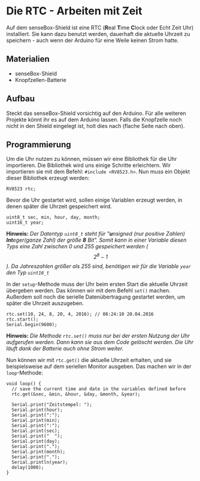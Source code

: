 # Die RTC - Arbeiten mit Zeit

Auf dem senseBox-Shield ist eine RTC (**R**eal **T**ime **C**lock oder Echt Zeit Uhr) installiert.
Sie kann dazu benutzt werden, dauerhaft die aktuelle Uhrzeit zu speichern - auch wenn der Arduino für eine Weile keinen Strom hatte.

## Materialien
* senseBox-Shield
* Knopfzellen-Batterie

## Aufbau
Steckt das senseBox-Shield vorsichtig auf den Arduino. Für alle weiteren Projekte könnt ihr es auf dem Arduino lassen.
Falls die Knopfzelle noch nicht in den Shield eingelegt ist, holt dies nach (flache Seite nach oben).

## Programmierung
Um die Uhr nutzen zu können, müssen wir eine Bibliothek für die Uhr importieren.
Die Bibliothek wird uns einige Schritte erleichtern.
Wir importieren sie mit dem Befehl: `#include <RV8523.h>`.
Nun muss ein Objekt dieser Bibliothek erzeugt werden:
```arduino
RV8523 rtc;
```

Bevor die Uhr gestartet wird, sollen einige Variablen erzeugt werden, in denen später die Uhrzeit gespeichert wird.

```arduino
uint8_t sec, min, hour, day, month;
uint16_t year;
```

**Hinweis:** *Der Datentyp `uint8_t` steht für "**u**nsigned (nur positive Zahlen) **Int**eger(ganze Zahl) der größe **8** Bit".
Somit kann in einer Variable diesen Typs eine Zahl zwischen 0 und 255 gespeichert werden ($$2^8 - 1$$).
Da Jahreszahlen größer als 255 sind, benötigen wir für die Variable `year` den Typ `uint16_t`*

In der `setup`-Methode muss der Uhr beim ersten Start die aktuelle Uhrzeit übergeben werden. Das können wir mit dem Befehl `set()` machen. Außerdem soll noch die serielle Datenübertragung gestartet werden, um später die Uhrzeit auszugeben.

```arduino
rtc.set(10, 24, 8, 20, 4, 2016); // 08:24:10 20.04.2016
rtc.start();
Serial.begin(9600);
```

**Hinweis:** *Die Methode `rtc.set()` muss nur bei der ersten Nutzung der Uhr aufgerufen werden. Dann kann sie aus dem Code gelöscht werden. Die Uhr läuft dank der Batterie auch ohne Strom weiter.*

Nun können wir mit `rtc.get()` die aktuelle Uhrzeit erhalten, und sie beispielsweise auf dem seriellen Monitor ausgeben. Das machen wir in der `loop`-Methode:

```arduino
void loop() {
  // save the current time and date in the variables defined before
  rtc.get(&sec, &min, &hour, &day, &month, &year);

  Serial.print("Zeitstempel: ");
  Serial.print(hour);
  Serial.print(":");
  Serial.print(min);
  Serial.print(":");
  Serial.print(sec);
  Serial.print("  ");
  Serial.print(day);
  Serial.print(".");
  Serial.print(month);
  Serial.print(".");
  Serial.println(year);
  delay(1000);
}
```
